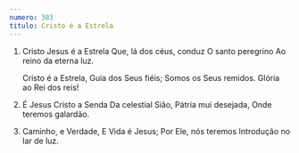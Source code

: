 ```yaml
---
numero: 383
titulo: Cristo é a Estrela
---
```

1. Cristo Jesus é a Estrela
   Que, lá dos céus, conduz
   O santo peregrino
   Ao reino da eterna luz.

   Cristo é a Estrela,
   Guia dos Seus fiéis;
   Somos os Seus remidos.
   Glória ao Rei dos reis!

2. É Jesus Cristo a Senda
   Da celestial Sião,
   Pátria mui desejada,
   Onde teremos galardão.

3. Caminho, e Verdade,
   E Vida é Jesus;
   Por Ele, nós teremos
   Introdução no lar de luz.
